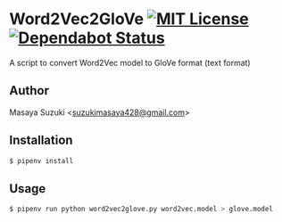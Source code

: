 # Word2Vec2GloVe [![MIT License](https://img.shields.io/badge/license-MIT-blue.svg?style=flat)](LICENSE) [![Dependabot Status](https://api.dependabot.com/badges/status?host=github&repo=massongit/word2vec2glove)](https://dependabot.com)
A script to convert Word2Vec model to GloVe format (text format)

## Author
Masaya Suzuki <<suzukimasaya428@gmail.com>>

## Installation
```bash
$ pipenv install
```

## Usage
```bash
$ pipenv run python word2vec2glove.py word2vec.model > glove.model
```
